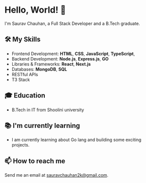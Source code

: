 # Hello, World! 👋

I'm Saurav Chauhan, a Full Stack Developer and a B.Tech graduate.

## 🛠️ My Skills

- Frontend Development: **HTML**, **CSS**, **JavaScript**, **TypeScript**,
- Backend Development: **Node.js**, **Express.js**, **GO**
- Libraries & Frameworks: **React**, **Next.js**
- Databases: **MongoDB**, **SQL**
- RESTful APIs
- T3 Stack

## 🎓 Education

- B.Tech in IT from Shoolini university

## 📚 I'm currently learning

- I am currently learning about Go lang and building some exciting projects.

## 📫 How to reach me

Send me an email at sauravchauhan2k@gmail.com.
